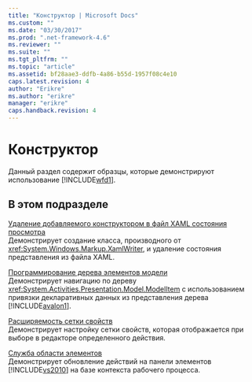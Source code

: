 ```yaml
---
title: "Конструктор | Microsoft Docs"
ms.custom: ""
ms.date: "03/30/2017"
ms.prod: ".net-framework-4.6"
ms.reviewer: ""
ms.suite: ""
ms.tgt_pltfrm: ""
ms.topic: "article"
ms.assetid: bf28aae3-ddfb-4a86-b55d-1957f08c4e10
caps.latest.revision: 4
author: "Erikre"
ms.author: "erikre"
manager: "erikre"
caps.handback.revision: 4
---
```

# Конструктор
Данный раздел содержит образцы, которые демонстрируют использование [!INCLUDE[wfd1](../../../../includes/wfd1-md.md)].  
  
## В этом подразделе  
 [Удаление добавляемого конструктором в файл XAML состояния просмотра](../../../../docs/framework/windows-workflow-foundation/samples/removing-the-view-state-the-designer-adds-to-an-xaml-file.md)  
 Демонстрирует создание класса, производного от <xref:System.Windows.Markup.XamlWriter>, и удаление состояния представления из файла XAML.  
  
 [Программирование дерева элементов модели](../../../../docs/framework/windows-workflow-foundation/samples/programming-model-item-tree.md)  
 Демонстрирует навигацию по дереву <xref:System.Activities.Presentation.Model.ModelItem> с использованием привязки декларативных данных из представления дерева [!INCLUDE[avalon1](../../../../includes/avalon1-md.md)].  
  
 [Расширяемость сетки свойств](../../../../docs/framework/windows-workflow-foundation/samples/property-grid-extensibliity.md)  
 Демонстрирует настройку сетки свойств, которая отображается при выборе в редакторе определенного действия.  
  
 [Служба области элементов](../../../../docs/framework/windows-workflow-foundation/samples/toolbox-service.md)  
 Демонстрирует обновление действий на панели элементов [!INCLUDE[vs2010](../../../../includes/vs2010-md.md)] на базе контекста рабочего процесса.